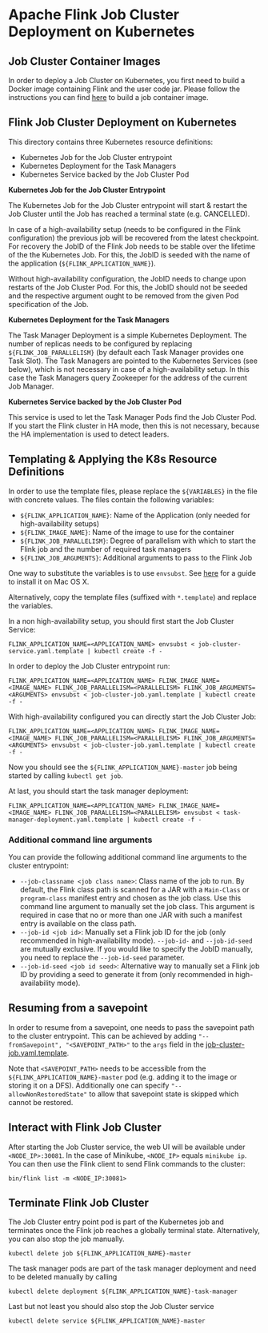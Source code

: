 # Apache Flink Job Cluster Deployment on Kubernetes

## Job Cluster Container Images

In order to deploy a Job Cluster on Kubernetes, you first need to build a Docker image containing
Flink and the user code jar. Please follow the instructions you can find [here](../docker/README.md)
to build a job container image.

## Flink Job Cluster Deployment on Kubernetes

This directory contains three Kubernetes resource definitions:

* Kubernetes Job for the Job Cluster entrypoint
* Kubernetes Deployment for the Task Managers
* Kubernetes Service backed by the Job Cluster Pod

**Kubernetes Job for the Job Cluster Entrypoint**

The Kubernetes Job for the Job Cluster entrypoint will start & restart the Job Cluster until the Job
has reached a terminal state (e.g. CANCELLED).

In case of a high-availability setup (needs to be configured in the Flink configuration) the
previous job will be recovered from the latest checkpoint. For recovery the JobID of the Flink Job
needs to be stable over the lifetime of the the Kubernetes Job. For this, the JobID is seeded with
the name of the application (`${FLINK_APPLICATION_NAME}`).

Without high-availability configuration, the JobID needs to change upon restarts of the Job
Cluster Pod. For this, the JobID should not be seeded and the respective argument ought to be
removed from the given Pod specification of the Job.

**Kubernetes Deployment for the Task Managers**

The Task Manager Deployment is a simple Kubernetes Deployment. The number of replicas needs to be
configured by replacing `${FLINK_JOB_PARALLELISM}` (by default each Task Manager provides one Task
Slot). The Task Managers are pointed to the Kubernetes Services (see below), which is not necessary
in case of a high-availability setup. In this case the Task Managers query Zookeeper for the address
of the current Job Manager.

**Kubernetes Service backed by the Job Cluster Pod**

This service is used to let the Task Manager Pods find the Job Cluster Pod. If you start the Flink
cluster in HA mode, then this is not necessary, because the HA implementation is used to detect
leaders.

## Templating & Applying the K8s Resource Definitions

In order to use the template files, please replace the `${VARIABLES}` in the file with concrete
values. The files contain the following variables:

- `${FLINK_APPLICATION_NAME}`: Name of the Application (only needed for high-availability setups)
- `${FLINK_IMAGE_NAME}`: Name of the image to use for the container
- `${FLINK_JOB_PARALLELISM}`: Degree of parallelism with which to start the Flink job and the number of required task managers
- `${FLINK_JOB_ARGUMENTS}`: Additional arguments to pass to the Flink Job

One way to substitute the variables is to use `envsubst`.
See [here](https://stackoverflow.com/a/23622446/4815083) for a guide to install it on Mac OS X.

Alternatively, copy the template files (suffixed with `*.template`) and replace the variables.

In a non high-availability setup, you should first start the Job Cluster Service:

`FLINK_APPLICATION_NAME=<APPLICATION_NAME> envsubst < job-cluster-service.yaml.template | kubectl create -f -`

In order to deploy the Job Cluster entrypoint run:

`FLINK_APPLICATION_NAME=<APPLICATION_NAME> FLINK_IMAGE_NAME=<IMAGE_NAME> FLINK_JOB_PARALLELISM=<PARALLELISM> FLINK_JOB_ARGUMENTS=<ARGUMENTS> envsubst < job-cluster-job.yaml.template | kubectl create -f -`

With high-availability configured you can directly start the Job Cluster Job:

`FLINK_APPLICATION_NAME=<APPLICATION_NAME> FLINK_IMAGE_NAME=<IMAGE_NAME> FLINK_JOB_PARALLELISM=<PARALLELISM> FLINK_JOB_ARGUMENTS=<ARGUMENTS> envsubst < job-cluster-job.yaml.template | kubectl create -f -`

Now you should see the `${FLINK_APPLICATION_NAME}-master` job being started by calling `kubectl get job`.

At last, you should start the task manager deployment:

`FLINK_APPLICATION_NAME=<APPLICATION_NAME> FLINK_IMAGE_NAME=<IMAGE_NAME> FLINK_JOB_PARALLELISM=<PARALLELISM> envsubst < task-manager-deployment.yaml.template | kubectl create -f -`

### Additional command line arguments

You can provide the following additional command line arguments to the cluster entrypoint:

- `--job-classname <job class name>`: Class name of the job to run. By default, the Flink class path
is scanned for a JAR with a `Main-Class` or `program-class` manifest entry and chosen as the job
class. Use this command line argument to manually set the job class. This argument is required in
case that no or more than one JAR with such a manifest entry is available on the class path.
- `--job-id <job id>`: Manually set a Flink job ID for the job (only recommended in
high-availability mode). `--job-id-` and `--job-id-seed` are mutually exclusive. If you would like
to specify the JobID manually, you need to replace the `--job-id-seed` parameter.
- `--job-id-seed <job id seed>`: Alternative way to manually set a Flink job ID by providing a seed
to generate it from (only recommended in high-availability mode).

## Resuming from a savepoint

In order to resume from a savepoint, one needs to pass the savepoint path to the cluster entrypoint.
This can be achieved by adding `"--fromSavepoint", "<SAVEPOINT_PATH>"` to the `args` field in the
[job-cluster-job.yaml.template](job-cluster-job.yaml.template).

Note that `<SAVEPOINT_PATH>` needs to be accessible from the `${FLINK_APPLICATION_NAME}-master` pod (e.g. adding it
to the image or storing it on a DFS). Additionally one can specify `"--allowNonRestoredState"` to
allow that savepoint state is skipped which cannot be restored.

## Interact with Flink Job Cluster

After starting the Job Cluster service, the web UI will be available under `<NODE_IP>:30081`.
In the case of Minikube, `<NODE_IP>` equals `minikube ip`.
You can then use the Flink client to send Flink commands to the cluster:

`bin/flink list -m <NODE_IP:30081>`

## Terminate Flink Job Cluster

The Job Cluster entry point pod is part of the Kubernetes job and terminates once the Flink job
reaches a globally terminal state. Alternatively, you can also stop the job manually.

`kubectl delete job ${FLINK_APPLICATION_NAME}-master`

The task manager pods are part of the task manager deployment and need to be deleted manually by
calling

`kubectl delete deployment ${FLINK_APPLICATION_NAME}-task-manager`

Last but not least you should also stop the Job Cluster service

`kubectl delete service ${FLINK_APPLICATION_NAME}-master`
